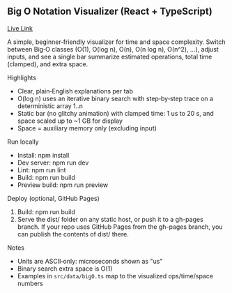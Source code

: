 ## Big O Notation Visualizer (React + TypeScript)

[Live Link](https://shaander.github.io/bigOvisualizer)

A simple, beginner‑friendly visualizer for time and space complexity. Switch between Big‑O classes (O(1), O(log n), O(n), O(n log n), O(n^2), …), adjust inputs, and see a single bar summarize estimated operations, total time (clamped), and extra space.

Highlights
- Clear, plain‑English explanations per tab
- O(log n) uses an iterative binary search with step‑by‑step trace on a deterministic array 1..n
- Static bar (no glitchy animation) with clamped time: 1 us to 20 s, and space scaled up to ~1 GB for display
- Space = auxiliary memory only (excluding input)

Run locally
- Install: npm install
- Dev server: npm run dev
- Lint: npm run lint
- Build: npm run build
- Preview build: npm run preview

Deploy (optional, GitHub Pages)
1) Build: npm run build
2) Serve the dist/ folder on any static host, or push it to a gh-pages branch.
  If your repo uses GitHub Pages from the gh-pages branch, you can publish the contents of dist/ there.

Notes
- Units are ASCII‑only: microseconds shown as "us"
- Binary search extra space is O(1)
- Examples in `src/data/bigO.ts` map to the visualized ops/time/space numbers

